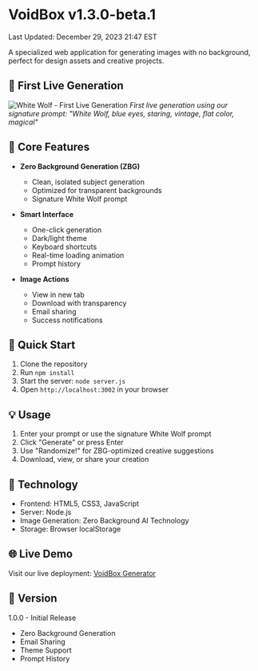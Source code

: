 # VoidBox v1.3.0-beta.1
Last Updated: December 29, 2023 21:47 EST

A specialized web application for generating images with no background, perfect for design assets and creative projects.

## 🎨 First Live Generation
![White Wolf - First Live Generation](https://cdn.leonardo.ai/users/ee52994c-c21f-4c7f-960d-cfe74a0c176c/generations/23ef8b3c-4897-4389-8f1d-e73788e6363d/AlbedoBase_XL_White_Wolf_blue_eyes_staring_vintage_flat_color_0.png)
*First live generation using our signature prompt: "White Wolf, blue eyes, staring, vintage, flat color, magical"*

## 🎯 Core Features

- **Zero Background Generation (ZBG)**
  - Clean, isolated subject generation
  - Optimized for transparent backgrounds
  - Signature White Wolf prompt

- **Smart Interface**
  - One-click generation
  - Dark/light theme
  - Keyboard shortcuts
  - Real-time loading animation
  - Prompt history

- **Image Actions**
  - View in new tab
  - Download with transparency
  - Email sharing
  - Success notifications

## 🚀 Quick Start

1. Clone the repository
2. Run `npm install`
3. Start the server: `node server.js`
4. Open `http://localhost:3002` in your browser

## 💡 Usage

1. Enter your prompt or use the signature White Wolf prompt
2. Click "Generate" or press Enter
3. Use "Randomize!" for ZBG-optimized creative suggestions
4. Download, view, or share your creation

## 🔧 Technology

- Frontend: HTML5, CSS3, JavaScript
- Server: Node.js
- Image Generation: Zero Background AI Technology
- Storage: Browser localStorage

## 🌐 Live Demo
Visit our live deployment: [VoidBox Generator](https://voidbox-eight.vercel.app)

## 📝 Version

1.0.0 - Initial Release
- Zero Background Generation
- Email Sharing
- Theme Support
- Prompt History
